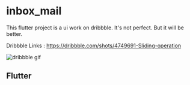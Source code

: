 # inbox_mail

This flutter project is a ui work on dribbble. It's not perfect. But it will be better.

Dribbble Links : https://dribbble.com/shots/4749691-Sliding-operation

![dribbble gif](https://cdn.dribbble.com/users/1969947/screenshots/4749691/800-600_1.gif)


## Flutter




